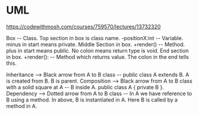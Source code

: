 # UML
https://codewithmosh.com/courses/759570/lectures/13732320

Box                 -- Class. Top section in box is class name.
-positionX:int      -- Variable. minus in start means private. Middle Section in box.
+render()           -- Method. plus in start means public. No colon means return type is void. End section in box.
+render():          -- Method which returns value. The colon in the end tells this.

Inheritance --> Black arrow from A to B class    -- public class A extends B. A is created from B. B is parent.
Composition --> Black arrow from A to B class with a solid square at A   -- B inside A. public class A { private B }.
Dependency  --> Dotted arrow from A to B class -- In A we have reference to B using a method. In above, B is instantiated in A. Here B is called by a method in A.

